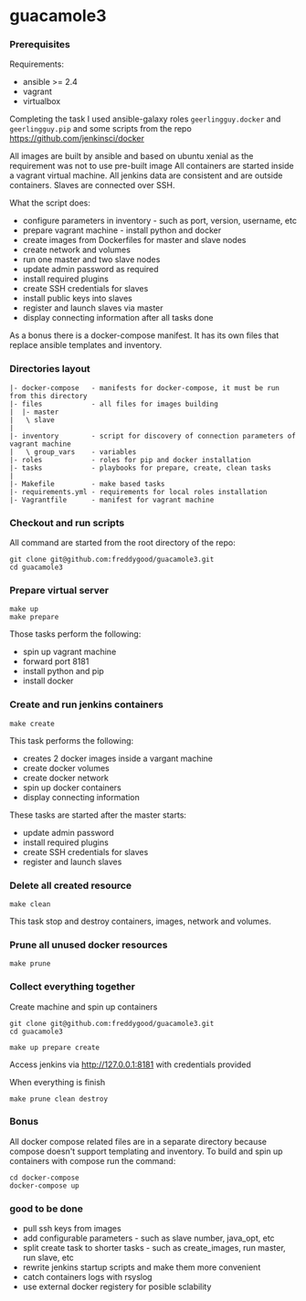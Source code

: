 # guacamole3

### Prerequisites

Requirements:

- ansible >= 2.4
- vagrant
- virtualbox

Completing the task I used ansible-galaxy roles `geerlingguy.docker` and `geerlingguy.pip` and some scripts from the repo https://github.com/jenkinsci/docker

All images are built by ansible and based on ubuntu xenial as the requirement was not to use pre-built image
All containers are started inside a vagrant virtual machine.
All jenkins data are consistent and are outside containers.
Slaves are connected over SSH.

What the script does:

- configure parameters in inventory - such as port, version, username, etc
- prepare vagrant machine - install python and docker
- create images from Dockerfiles for master and slave nodes
- create network and volumes
- run one master and two slave nodes
- update admin password as required
- install required plugins
- create SSH credentials for slaves
- install public keys into slaves
- register and launch slaves via master
- display connecting information after all tasks done

As a bonus there is a docker-compose manifest. It has its own files that replace ansible templates and inventory.

### Directories layout

```
|- docker-compose   - manifests for docker-compose, it must be run from this directory
|- files            - all files for images building
|  |- master
|   \ slave
|
|- inventory        - script for discovery of connection parameters of vagrant machine
|   \ group_vars    - variables
|- roles            - roles for pip and docker installation
|- tasks            - playbooks for prepare, create, clean tasks
|
|- Makefile         - make based tasks
|- requirements.yml - requirements for local roles installation
|- Vagrantfile      - manifest for vagrant machine
```

### Checkout and run scripts

All command are started from the root directory of the repo:

```
git clone git@github.com:freddygood/guacamole3.git
cd guacamole3
```

### Prepare virtual server

```
make up
make prepare
```

Those tasks perform the following:

- spin up vagrant machine
- forward port 8181
- install python and pip
- install docker

### Create and run jenkins containers

```
make create
```

This task performs the following:

- creates 2 docker images inside a vargant machine
- create docker volumes
- create docker network
- spin up docker containers
- display connecting information

These tasks are started after the master starts:

- update admin password
- install required plugins
- create SSH credentials for slaves
- register and launch slaves

### Delete all created resource

```
make clean
```

This task stop and destroy containers, images, network and volumes.

### Prune all unused docker resources

```
make prune
```

### Collect everything together

Create machine and spin up containers

```
git clone git@github.com:freddygood/guacamole3.git
cd guacamole3

make up prepare create
```

Access jenkins via http://127.0.0.1:8181 with credentials provided

When everything is finish

```
make prune clean destroy
```

### Bonus

All docker compose related files are in a separate directory because compose doesn't support templating and inventory.
To build and spin up containers with compose run the command:

```
cd docker-compose
docker-compose up
```

### good to be done

- pull ssh keys from images
- add configurable parameters - such as slave number, java_opt, etc
- split create task to shorter tasks - such as create_images, run master, run slave, etc
- rewrite jenkins startup scripts and make them more convenient
- catch containers logs with rsyslog
- use external docker registery for posible sclability
